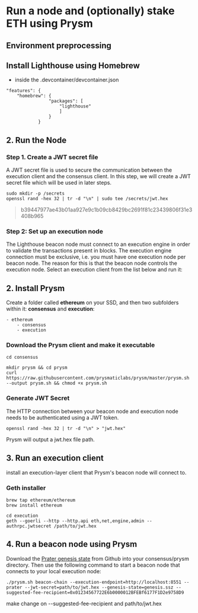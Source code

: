 # Run a node and (optionally) stake ETH using Prysm

## Environment preprocessing
## Install Lighthouse using Homebrew

- inside the .devcontainer/devcontainer.json
```
"features": {
    "homebrew": {
                "packages": [
                    "lighthouse"
                    ]
                }
            }
```

## 2. Run the Node 

### Step 1. Create a JWT secret file
A JWT secret file is used to secure the communication between the execution client and the consensus client. In this step, we will create a JWT secret file which will be used in later steps.

```
sudo mkdir -p /secrets
openssl rand -hex 32 | tr -d "\n" | sudo tee /secrets/jwt.hex
```
> b39447977ae43b01aa927e9c1b09cb8429bc2691f81c23439806f31e3408b965


### Step 2: Set up an execution node
The Lighthouse beacon node must connect to an execution engine in order to validate the transactions present in blocks. The execution engine connection must be exclusive, i.e. you must have one execution node per beacon node. The reason for this is that the beacon node controls the execution node. Select an execution client from the list below and run it:







## 2. Install Prysm

Create a folder called **ethereum** on your SSD, and then two subfolders within it: **consensus** and **execution**:
```
- ethereum
    - consensus
    - execution
```
### Download the Prysm client and make it executable
```
cd consensus
```
```
mkdir prysm && cd prysm
curl https://raw.githubusercontent.com/prysmaticlabs/prysm/master/prysm.sh --output prysm.sh && chmod +x prysm.sh
```


### Generate JWT Secret

The HTTP connection between your beacon node and execution node needs to be authenticated using a JWT token. 

```
openssl rand -hex 32 | tr -d "\n" > "jwt.hex"
```
Prysm will output a jwt.hex file path.


## 3. Run an execution client

install an execution-layer client that Prysm's beacon node will connect to.

### Geth installer

```
brew tap ethereum/ethereum
brew install ethereum
```

```
cd execution
geth --goerli --http --http.api eth,net,engine,admin --authrpc.jwtsecret /path/to/jwt.hex 
```


## 4. Run a beacon node using Prysm
Download the [Prater genesis state](https://github.com/eth-clients/eth2-networks/raw/master/shared/prater/genesis.ssz) from Github into your consensus/prysm directory. Then use the following command to start a beacon node that connects to your local execution node:

```
./prysm.sh beacon-chain --execution-endpoint=http://localhost:8551 --prater --jwt-secret=path/to/jwt.hex --genesis-state=genesis.ssz --suggested-fee-recipient=0x01234567722E6b0000012BFEBf6177F1D2e9758D9
```

make change on --suggested-fee-recipient and path/to/jwt.hex
